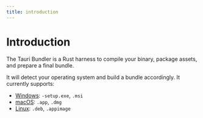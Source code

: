 ```yaml
---
title: introduction
---
```


# Introduction

The Tauri Bundler is a Rust harness to compile your binary, package assets, and prepare a final bundle.

It will detect your operating system and build a bundle accordingly. It currently supports:

- [Windows](./windows.md): `-setup.exe`, `.msi`
- [macOS](./macos.md): `.app`, `.dmg`
- [Linux](./linux.md): `.deb`, `.appimage`
